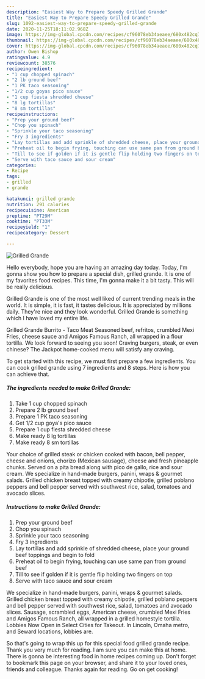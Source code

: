 ```yaml
---
description: "Easiest Way to Prepare Speedy Grilled Grande"
title: "Easiest Way to Prepare Speedy Grilled Grande"
slug: 1092-easiest-way-to-prepare-speedy-grilled-grande
date: 2020-11-25T18:11:02.968Z
image: https://img-global.cpcdn.com/recipes/cf96078eb34aeaee/680x482cq70/grilled-grande-recipe-main-photo.jpg
thumbnail: https://img-global.cpcdn.com/recipes/cf96078eb34aeaee/680x482cq70/grilled-grande-recipe-main-photo.jpg
cover: https://img-global.cpcdn.com/recipes/cf96078eb34aeaee/680x482cq70/grilled-grande-recipe-main-photo.jpg
author: Owen Bishop
ratingvalue: 4.9
reviewcount: 38576
recipeingredient:
- "1 cup chopped spinach"
- "2 lb ground beef"
- "1 PK taco seasoning"
- "1/2 cup goyas pico sauce"
- "1 cup fiesta shredded cheese"
- "8 lg tortillas"
- "8 sm tortillas"
recipeinstructions:
- "Prep your ground beef"
- "Chop you spinach"
- "Sprinkle your taco seasoning"
- "Fry 3 ingredients"
- "Lay tortillas and add sprinkle of shredded cheese, place your ground beef toppings and begin to fold"
- "Preheat oil to begin frying, touching can use same pan from ground beef"
- "Till to see if golden if it is gentle flip holding two fingers on top"
- "Serve with taco sauce and sour cream"
categories:
- Recipe
tags:
- grilled
- grande

katakunci: grilled grande 
nutrition: 291 calories
recipecuisine: American
preptime: "PT29M"
cooktime: "PT33M"
recipeyield: "1"
recipecategory: Dessert

---
```



![Grilled Grande](https://img-global.cpcdn.com/recipes/cf96078eb34aeaee/680x482cq70/grilled-grande-recipe-main-photo.jpg)

Hello everybody, hope you are having an amazing day today. Today, I'm gonna show you how to prepare a special dish, grilled grande. It is one of my favorites food recipes. This time, I'm gonna make it a bit tasty. This will be really delicious.

Grilled Grande is one of the most well liked of current trending meals in the world. It is simple, it is fast, it tastes delicious. It is appreciated by millions daily. They're nice and they look wonderful. Grilled Grande is something which I have loved my entire life.

Grilled Grande Burrito - Taco Meat Seasoned beef, refritos, crumbled Mexi Fries, cheese sauce and Amigos Famous Ranch, all wrapped in a flour tortilla. We look forward to seeing you soon! Craving burgers, steak, or even chinese? The Jackpot home-cooked menu will satisfy any craving.


To get started with this recipe, we must first prepare a few ingredients. You can cook grilled grande using 7 ingredients and 8 steps. Here is how you can achieve that.

<!--inarticleads1-->

##### The ingredients needed to make Grilled Grande:

1. Take 1 cup chopped spinach
1. Prepare 2 lb ground beef
1. Prepare 1 PK taco seasoning
1. Get 1/2 cup goya&#39;s pico sauce
1. Prepare 1 cup fiesta shredded cheese
1. Make ready 8 lg tortillas
1. Make ready 8 sm tortillas


Your choice of grilled steak or chicken cooked with bacon, bell pepper, cheese and onions, chorizo (Mexican sausage), cheese and fresh pineapple chunks. Served on a pita bread along with pico de gallo, rice and sour cream. We specialize in hand-made burgers, panini, wraps &amp; gourmet salads. Grilled chicken breast topped with creamy chipotle, grilled poblano peppers and bell pepper served with southwest rice, salad, tomatoes and avocado slices. 

<!--inarticleads2-->

##### Instructions to make Grilled Grande:

1. Prep your ground beef
1. Chop you spinach
1. Sprinkle your taco seasoning
1. Fry 3 ingredients
1. Lay tortillas and add sprinkle of shredded cheese, place your ground beef toppings and begin to fold
1. Preheat oil to begin frying, touching can use same pan from ground beef
1. Till to see if golden if it is gentle flip holding two fingers on top
1. Serve with taco sauce and sour cream


We specialize in hand-made burgers, panini, wraps &amp; gourmet salads. Grilled chicken breast topped with creamy chipotle, grilled poblano peppers and bell pepper served with southwest rice, salad, tomatoes and avocado slices. Sausage, scrambled eggs, American cheese, crumbled Mexi Fries and Amigos Famous Ranch, all wrapped in a grilled homestyle tortilla. Lobbies Now Open in Select Cities for Takeout. In Lincoln, Omaha metro, and Seward locations, lobbies are. 

So that's going to wrap this up for this special food grilled grande recipe. Thank you very much for reading. I am sure you can make this at home. There is gonna be interesting food in home recipes coming up. Don't forget to bookmark this page on your browser, and share it to your loved ones, friends and colleague. Thanks again for reading. Go on get cooking!

